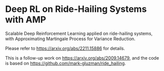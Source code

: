 # Deep RL on Ride-Hailing Systems with AMP
Scalable Deep Reinforcement Learning applied on ride-hailing systems, with Approximating Martingale Process for Variance Reduction.

Please refer to https://arxiv.org/abs/2211.15886 for details.

This is a follow-up work on https://arxiv.org/abs/2009.14679, and the code is based on https://github.com/mark-gluzman/ride_hailing.
